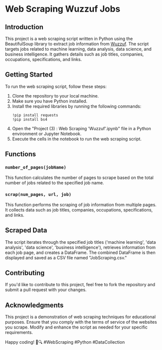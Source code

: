 # Web Scraping Wuzzuf Jobs

## Introduction
This project is a web scraping script written in Python using the BeautifulSoup library to extract job information from [Wuzzuf](https://wuzzuf.net/). The script targets jobs related to machine learning, data analysis, data science, and business intelligence. It gathers details such as job titles, companies, occupations, specifications, and links.

## Getting Started
To run the web scraping script, follow these steps:
1. Clone the repository to your local machine.
2. Make sure you have Python installed.
3. Install the required libraries by running the following commands:
   ```
   !pip install requests
   !pip install bs4
   ```
4. Open the "Project (3) : Web Scraping 'Wuzzuf'.ipynb" file in a Python environment or Jupyter Notebook.
5. Execute the cells in the notebook to run the web scraping script.

## Functions

### `number_of_pages(jobName)`
This function calculates the number of pages to scrape based on the total number of jobs related to the specified job name.

### `scrap(num_pages, url, job)`
This function performs the scraping of job information from multiple pages. It collects data such as job titles, companies, occupations, specifications, and links.

## Scraped Data
The script iterates through the specified job titles ('machine learning', 'data analysis', 'data science', 'business intelligence'), retrieves information from each job page, and creates a DataFrame. The combined DataFrame is then displayed and saved as a CSV file named "JobScraping.csv."

## Contributing
If you'd like to contribute to this project, feel free to fork the repository and submit a pull request with your changes.

## Acknowledgments
This project is a demonstration of web scraping techniques for educational purposes. Ensure that you comply with the terms of service of the websites you scrape. Modify and enhance the script as needed for your specific requirements.

Happy coding! 🚀🔍 #WebScraping #Python #DataCollection
